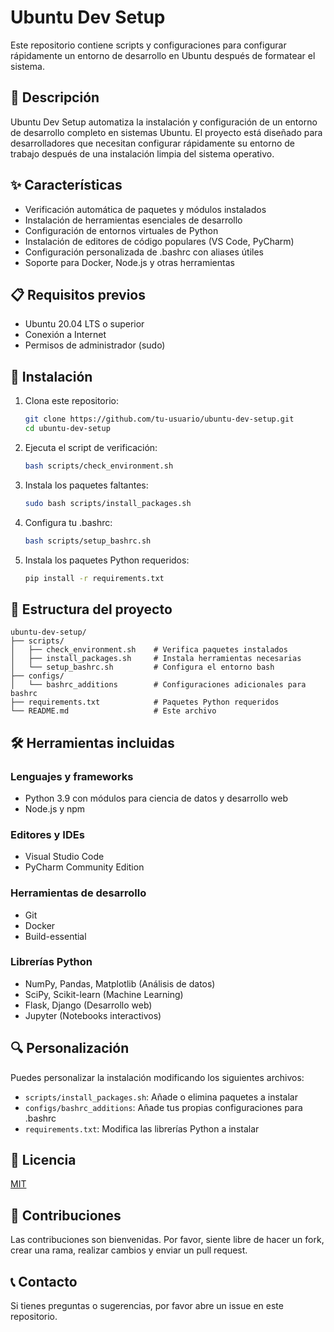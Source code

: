 # Ubuntu Dev Setup

Este repositorio contiene scripts y configuraciones para configurar rápidamente un entorno de desarrollo en Ubuntu después de formatear el sistema.

## 🚀 Descripción

Ubuntu Dev Setup automatiza la instalación y configuración de un entorno de desarrollo completo en sistemas Ubuntu. El proyecto está diseñado para desarrolladores que necesitan configurar rápidamente su entorno de trabajo después de una instalación limpia del sistema operativo.

## ✨ Características

- Verificación automática de paquetes y módulos instalados
- Instalación de herramientas esenciales de desarrollo
- Configuración de entornos virtuales de Python
- Instalación de editores de código populares (VS Code, PyCharm)
- Configuración personalizada de .bashrc con aliases útiles
- Soporte para Docker, Node.js y otras herramientas

## 📋 Requisitos previos

- Ubuntu 20.04 LTS o superior
- Conexión a Internet
- Permisos de administrador (sudo)

## 🔧 Instalación

1. Clona este repositorio:
   ```bash
   git clone https://github.com/tu-usuario/ubuntu-dev-setup.git
   cd ubuntu-dev-setup
   ```

2. Ejecuta el script de verificación:
   ```bash
   bash scripts/check_environment.sh
   ```

3. Instala los paquetes faltantes:
   ```bash
   sudo bash scripts/install_packages.sh
   ```

4. Configura tu .bashrc:
   ```bash
   bash scripts/setup_bashrc.sh
   ```

5. Instala los paquetes Python requeridos:
   ```bash
   pip install -r requirements.txt
   ```

## 📁 Estructura del proyecto

```
ubuntu-dev-setup/
├── scripts/
│   ├── check_environment.sh    # Verifica paquetes instalados
│   ├── install_packages.sh     # Instala herramientas necesarias
│   └── setup_bashrc.sh         # Configura el entorno bash
├── configs/
│   └── bashrc_additions        # Configuraciones adicionales para bashrc
├── requirements.txt            # Paquetes Python requeridos
└── README.md                   # Este archivo
```

## 🛠️ Herramientas incluidas

### Lenguajes y frameworks
- Python 3.9 con módulos para ciencia de datos y desarrollo web
- Node.js y npm

### Editores y IDEs
- Visual Studio Code
- PyCharm Community Edition

### Herramientas de desarrollo
- Git
- Docker
- Build-essential

### Librerías Python
- NumPy, Pandas, Matplotlib (Análisis de datos)
- SciPy, Scikit-learn (Machine Learning)
- Flask, Django (Desarrollo web)
- Jupyter (Notebooks interactivos)

## 🔍 Personalización

Puedes personalizar la instalación modificando los siguientes archivos:
- `scripts/install_packages.sh`: Añade o elimina paquetes a instalar
- `configs/bashrc_additions`: Añade tus propias configuraciones para .bashrc
- `requirements.txt`: Modifica las librerías Python a instalar

## 📝 Licencia

[MIT](LICENSE)

## 🤝 Contribuciones

Las contribuciones son bienvenidas. Por favor, siente libre de hacer un fork, crear una rama, realizar cambios y enviar un pull request.

## 📞 Contacto

Si tienes preguntas o sugerencias, por favor abre un issue en este repositorio.
